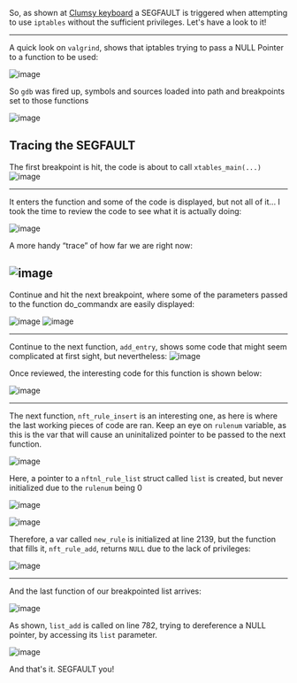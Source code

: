 So, as shown at [Clumsy keyboard](https://github.com/MarioBartolome/ForFun/blob/747d3b4a8cb37eaecf3efdc0857e128932a3077e/DNSExfil_iptables.md) a SEGFAULT is triggered when attempting to use `iptables` without the sufficient privileges. Let's have a look to it!

---

A quick look on `valgrind`, shows that iptables trying to pass a  NULL Pointer to a function to be used: 

![image](https://user-images.githubusercontent.com/23175380/70739376-f7142500-1d16-11ea-934a-090124d0cdf1.png)


So `gdb` was fired up, symbols and sources loaded into path and breakpoints set to those functions

![image](https://user-images.githubusercontent.com/23175380/70739417-1b700180-1d17-11ea-9d4d-f14121333dde.png)

## Tracing the SEGFAULT

The first breakpoint is hit, the code is about to call `xtables_main(...)`
![image](https://user-images.githubusercontent.com/23175380/70739443-2d51a480-1d17-11ea-88c7-98af56a0ccac.png)

---
It enters the function and some of the code is displayed, but not all of it... I took the time to review the code to see what it is actually doing: 

![image](https://user-images.githubusercontent.com/23175380/70739465-393d6680-1d17-11ea-95bc-c61c417caa4b.png)

A more handy “trace” of how far we are right now:

![image](https://user-images.githubusercontent.com/23175380/70739503-49554600-1d17-11ea-8968-e858a5cef0be.png)
---

Continue and hit the next breakpoint, where some of the parameters passed to the function do_commandx are easily displayed:

![image](https://user-images.githubusercontent.com/23175380/70739526-540fdb00-1d17-11ea-911b-eefc8b3c5926.png)
![image](https://user-images.githubusercontent.com/23175380/70739541-5e31d980-1d17-11ea-9278-517c7f951d80.png)

---

Continue to the next function, `add_entry`, shows some code that might seem complicated at first sight, but nevertheless: 
![image](https://user-images.githubusercontent.com/23175380/70739607-802b5c00-1d17-11ea-95e3-0e9242373844.png)

Once reviewed, the interesting code for this function is shown below: 

![image](https://user-images.githubusercontent.com/23175380/70739619-89b4c400-1d17-11ea-8e12-2ab22e005c02.png)

---

The next function, `nft_rule_insert`  is an interesting one, as here is where the last working pieces of code are ran. 
Keep an eye on `rulenum` variable, as this is the var that will cause an uninitalized pointer to be passed to the next function.

![image](https://user-images.githubusercontent.com/23175380/70739664-a5b86580-1d17-11ea-8d8e-20bdb59b124d.png)

Here, a pointer to a `nftnl_rule_list` struct called `list` is created, but never initialized due to the `rulenum` being 0

![image](https://user-images.githubusercontent.com/23175380/70739700-b7017200-1d17-11ea-9cfd-32a9481dbc55.png)

![image](https://user-images.githubusercontent.com/23175380/70739730-c8e31500-1d17-11ea-8a3c-a4a22eee6e00.png)

Therefore, a var called `new_rule` is initialized at line 2139, but the function that fills it, `nft_rule_add`,  returns `NULL` due to the lack of privileges: 

![image](https://user-images.githubusercontent.com/23175380/70739763-de583f00-1d17-11ea-85b4-656344d02a73.png)

---

And the last function of our breakpointed list arrives: 

![image](https://user-images.githubusercontent.com/23175380/70739781-ed3ef180-1d17-11ea-9b5f-713fcbcd1f1d.png)


As shown, `list_add` is called on line 782, trying to dereference a NULL pointer, by accessing its `list` parameter.

![image](https://user-images.githubusercontent.com/23175380/70739805-f9c34a00-1d17-11ea-84ec-626e3a5d8c44.png)



And that's it. SEGFAULT you!

